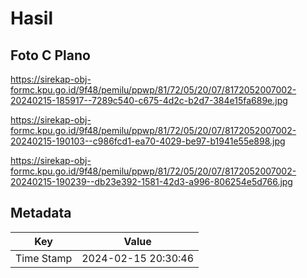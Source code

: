 # Hasil

## Foto C Plano

https://sirekap-obj-formc.kpu.go.id/9f48/pemilu/ppwp/81/72/05/20/07/8172052007002-20240215-185917--7289c540-c675-4d2c-b2d7-384e15fa689e.jpg

https://sirekap-obj-formc.kpu.go.id/9f48/pemilu/ppwp/81/72/05/20/07/8172052007002-20240215-190103--c986fcd1-ea70-4029-be97-b1941e55e898.jpg

https://sirekap-obj-formc.kpu.go.id/9f48/pemilu/ppwp/81/72/05/20/07/8172052007002-20240215-190239--db23e392-1581-42d3-a996-806254e5d766.jpg


## Metadata

| Key        | Value               |
| ---------- | ------------------- |
| Time Stamp | 2024-02-15 20:30:46 |



